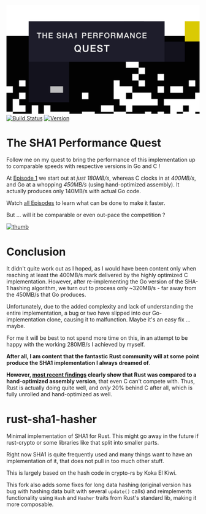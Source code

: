 [![title-image](https://raw.githubusercontent.com/Byron/rust-sha1-hasher/master/src/png/title-image.png)](http://www.youtube.com/playlist?list=PLMHbQxe1e9MnDKy7FKXZwMJ6t_RCxpHqD)
[![Build Status](https://travis-ci.org/Byron/rust-sha1-hasher.svg?branch=master)](https://travis-ci.org/Byron/rust-sha1-hasher)
[![Version](https://img.shields.io/crates/v/sha1-hasher-faster.svg)](https://travis-ci.org/Byron/https://crates.io/crates/sha1-hasher-faster)

# The SHA1 Performance Quest

Follow me on my quest to bring the performance of this implementation up 
to comparable speeds with respective versions in Go and C !

At [Episode 1](#1) we start out at *just 180MB/s*, whereas C clocks in at
*400MB/s*, and Go at a whopping *450MB/s* (using hand-optimized assembly). It actually produces only 140MB/s with actual Go code.

Watch [all Episodes](http://www.youtube.com/playlist?list=PLMHbQxe1e9MnDKy7FKXZwMJ6t_RCxpHqD) to learn
what can be done to make it faster.

But ... will it be comparable or even out-pace the competition ?

[![thumb](http://img.youtube.com/vi/JeAYzOLYugQ/0.jpg)](http://www.youtube.com/playlist?list=PLMHbQxe1e9MnDKy7FKXZwMJ6t_RCxpHqD)

# Conclusion

It didn't quite work out as I hoped, as I would have been content only when reaching at least the 400MB/s mark
delivered by the highly optimized C implementation. However, after re-implementing the Go version
of the SHA-1 hashing algorithm, we turn out to process only ~320MB/s - far away from the 450MB/s that Go produces.

Unfortunately, due to the added complexity and lack of understanding the entire implementation, a bug or two have slipped
into our Go-implementation clone, causing it to malfunction. Maybe it's an easy fix ... maybe.

For me it will be best to not spend more time on this, in an attempt to be happy with the working 280MB/s I achieved
by myself.

**After all, I am content that the fantastic Rust community will at some point produce the SHA1 implementation I always dreamed of**.

**However, [most recent findings](http://youtu.be/RcfJUcGCmWM) clearly show that Rust was compared to a hand-optimized assembly version**, that even C can't compete with. Thus, Rust is actually doing quite well, and *only* 20% behind C after all, which is fully unrolled and hand-optimized as well.

# rust-sha1-hasher

Minimal implementation of SHA1 for Rust. This might go away in the future
if rust-crypto or some libraries like that split into smaller parts.

Right now SHA1 is quite frequently used and many things want to have an
implementation of it, that does not pull in too much other stuff.

This is largely based on the hash code in crypto-rs by Koka El Kiwi.

This fork also adds some fixes for long data hashing (original version
has bug with hashing data built with several `update()` calls)
and reimplements functionality using `Hash` and `Hasher` traits
from Rust's standard lib, making it more composable.
